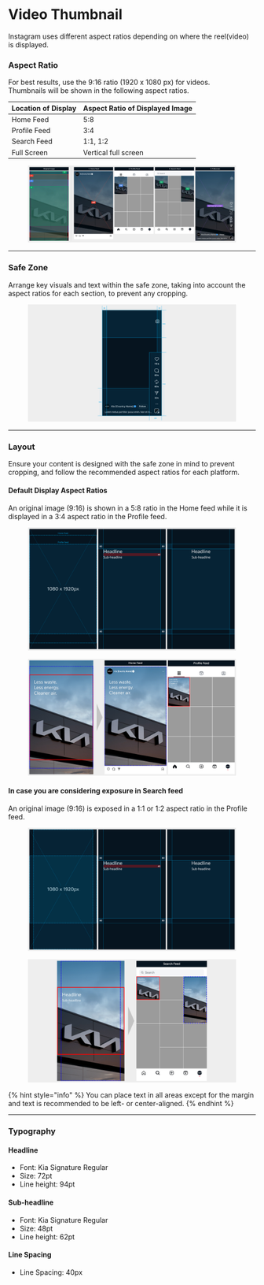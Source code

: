 # Video Thumbnail

Instagram uses different aspect ratios depending on where the reel(video) is displayed.

### Aspect Ratio&#x20;

For best results, use the 9:16 ratio (1920 x 1080 px) for videos.\
Thumbnails will be shown in the following aspect ratios.

| Location of Display | Aspect Ratio of Displayed Image |
| ------------------- | ------------------------------- |
| Home Feed           | 5:8                             |
| Profile Feed        | 3:4                             |
| Search Feed         | 1:1, 1:2                        |
| Full Screen         | Vertical full screen            |

<figure><img src="../../../.gitbook/assets/IG-video-ratio.jpg" alt=""><figcaption></figcaption></figure>

***

### Safe Zone

Arrange key visuals and text within the safe zone, taking into account the aspect ratios for each section, to prevent any cropping.

<figure><img src="../../../.gitbook/assets/IG-video-safezone.jpg" alt=""><figcaption></figcaption></figure>

***

### Layout

Ensure your content is designed with the safe zone in mind to prevent cropping, and follow the recommended aspect ratios for each platform.

#### Default Display Aspect Ratios

An original image (9:16) is shown in a 5:8 ratio in the Home feed while it is displayed in a 3:4 aspect ratio in the Profile feed.

<figure><img src="../../../.gitbook/assets/IG-video thumb-3;4.jpg" alt=""><figcaption></figcaption></figure>

<figure><img src="../../../.gitbook/assets/ex-IG-video thumb-3;4.jpg" alt=""><figcaption></figcaption></figure>

#### In case you are considering exposure in Search feed

An original image (9:16) is exposed in a 1:1 or 1:2 aspect ratio in the Profile feed.

<figure><img src="../../../.gitbook/assets/1;2.jpg" alt=""><figcaption></figcaption></figure>

<figure><img src="../../../.gitbook/assets/ex-IG-video thumb-1;1-1;2.jpg" alt=""><figcaption></figcaption></figure>

{% hint style="info" %}
You can place text in all areas except for the margin and text is recommended to be left- or center-aligned.
{% endhint %}

***

### Typography

#### Headline

* Font: Kia Signature Regular&#x20;
* Size: 72pt&#x20;
* Line height: 94pt

#### Sub-headline

* Font: Kia Signature Regular&#x20;
* Size: 48pt&#x20;
* Line height: 62pt

#### Line Spacing

* Line Spacing: 40px





